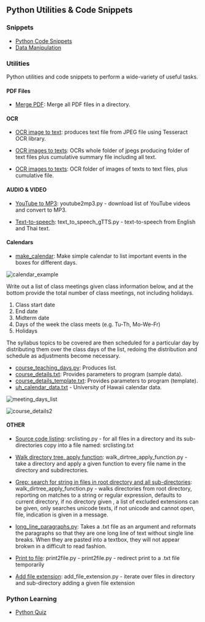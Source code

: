 ## Python Utilities & Code Snippets 

### Snippets

- [Python Code Snippets](https://github.com/jonfernq/Python-Utilities/tree/main/PythonCodeSnippets)
- [Data Manipulation](https://github.com/jonfernq/Python-Utilities/tree/main/DataManipulation)

### Utilities

Python utilities and code snippets to perform a wide-variety of useful tasks.

#### PDF Files

- [Merge PDF](https://github.com/jonfernq/Python-Utilities/blob/main/PDF/pdfmerge.py):  Merge all PDF files in a directory.

#### OCR

- [OCR image to text](https://github.com/jonfernq/Python-Utilities/blob/main/ocr.py): produces text file from JPEG file using Tesseract OCR library. 

- [OCR images to texts](https://github.com/jonfernq/Python-Utilities/blob/main/ocr_texts.py): OCRs whole folder of jpegs producing folder of text files plus cumulative summary file including all text. 

- [OCR images to texts](https://github.com/jonfernq/Python-Utilities/blob/main/ocr_texts_2.py): OCR folder of images of texts to text files, plus cumulative file.

#### AUDIO & VIDEO

- [YouTube to MP3](https://github.com/jonfernq/Python-Utilities/blob/main/youtube2mp3.py): youtube2mp3.py - download list of YouTube videos and convert to MP3.

- [Text-to-speech](https://github.com/jonfernq/Python-Utilities/blob/main/text_to_speech_gTTS.py): text_to_speech_gTTS.py - text-to-speech from English and Thai text.

#### Calendars

- [make_calendar](https://github.com/jonfernq/Python-Utilities/blob/main/make_calendar.py): Make simple calendar to list important events in the boxes for different days. 

![calendar_example](https://user-images.githubusercontent.com/68504324/221752031-9250431f-1038-45e6-a194-403a93f99850.jpg)

Write out a list of class meetings given class information below,
and at the bottom provide the total number of class meetings,
not including holidays.  

1. Class start date<br>
2. End date<br>
3. Midterm date<br>
4. Days of the week the class meets (e.g. Tu-Th, Mo-We-Fr)<br>
5. Holidays<br>

The syllabus topics to be covered are then scheduled for a particular day by distributing them over the class days of the list,
redoing the distribution and schedule as adjustments become necessary.  

- [course_teaching_days.py](https://github.com/jonfernq/Python-Utilities/blob/main/course_teaching_days.py): Produces list.
- [course_details.txt](https://github.com/jonfernq/Python-Utilities/blob/main/course_details.txt): Provides parameters to program (sample data).
- [course_details_template.txt](https://github.com/jonfernq/Python-Utilities/blob/main/course_details_template.txt): Provides parameters to program (template).
- [uh_calendar_data.txt](https://github.com/jonfernq/Python-Utilities/blob/main/uh_calendar_data.txt) - University of Hawaii calendar data.   

![meeting_days_list](https://user-images.githubusercontent.com/68504324/221755154-ac535958-cd9f-4cd8-9b7a-09070b615ed5.jpg)

![course_details2](https://user-images.githubusercontent.com/68504324/221755196-307bba82-8dda-4c56-86e2-48531fb1ef6d.jpg)



#### OTHER

- [Source code listing](https://github.com/jonfernq/Python-Utilities/blob/main/srclisting.py): srclisting.py - for all files in a directory and its sub-directories copy into a file named: srclisting.txt 

- [Walk directory tree, apply function](https://github.com/jonfernq/Python-Utilities/blob/main/walk_dirtree_apply_function.py): walk_dirtree_apply_function.py - take a directory and apply a given function to every file name in the directory and subdirectories. 

- [Grep: search for string in files in root directory and all sub-directories](https://github.com/jonfernq/Python-Utilities/blob/main/grep_dirs.py): walk_dirtree_apply_function.py - walks directories from root directory, reporting on matches to a string or regular expression, defaults to current directory, if no directory given , a list of excluded extensions can be given, only searches unicode texts, if not unicode and cannot open, file, indication is given in a message. 

- [long_line_paragraphs.py](https://github.com/jonfernq/Python-Utilities/blob/main/long_line_paragraphs.py): Takes a .txt file as an argument and reformats the paragraphs so that they are one long line of text without single line breaks. When they are pasted into a textbox, they will not appear brokwn in a difficult to read fashion.

- [Print to file](https://github.com/jonfernq/Python-Utilities/blob/main/print2file.py): print2file.py - print2file.py - redirect print to a .txt file temporarily 

- [Add file extension](https://github.com/jonfernq/Python-Utilities/blob/main/add_file_extension.py): add_file_extension.py - iterate over files in directory and sub-directory adding a given file extension 

### Python Learning

- [Python Quiz](https://github.com/jonfernq/Python-Utilities/tree/main/PythonQuiz) 






